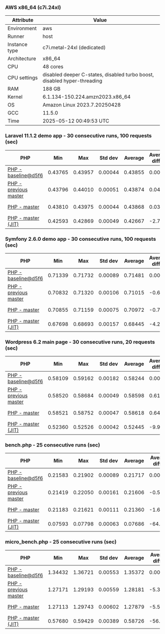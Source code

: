 ### AWS x86_64 (c7i.24xl)

|  Attribute    |     Value      |
|---------------|----------------|
| Environment   |aws|
| Runner        |host|
| Instance type |c7i.metal-24xl (dedicated)|
| Architecture  |x86_64
| CPU           |48 cores|
| CPU settings  |disabled deeper C-states, disabled turbo boost, disabled hyper-threading|
| RAM           |188 GB|
| Kernel        |6.1.134-150.224.amzn2023.x86_64|
| OS            |Amazon Linux 2023.7.20250428|
| GCC           |11.5.0|
| Time          |2025-05-12 00:49:53 UTC|

### Laravel 11.1.2 demo app - 30 consecutive runs, 100 requests (sec)

|     PHP     |     Min     |     Max     |    Std dev   |   Average  |  Average diff % |   Median   | Median diff % |     Memory    |
|-------------|-------------|-------------|--------------|------------|-----------------|------------|---------------|---------------|
|[PHP - baseline@d5f6](https://github.com/php/php-src/commit/d5f6e56610)|0.43765|0.43957|0.00044|0.43855|0.00%|0.43857|0.00%|41.84 MB|
|[PHP - previous master](https://github.com/php/php-src/commit/e11a702c05)|0.43796|0.44010|0.00051|0.43874|0.04%|0.43869|0.03%|41.99 MB|
|[PHP - master](https://github.com/php/php-src/commit/331ac35f58)|0.43810|0.43975|0.00044|0.43868|0.03%|0.43864|0.02%|41.99 MB|
|[PHP - master (JIT)](https://github.com/php/php-src/commit/331ac35f58)|0.42593|0.42869|0.00049|0.42667|-2.71%|0.42654|-2.74%|50.86 MB|

### Symfony 2.6.0 demo app - 30 consecutive runs, 100 requests (sec)

|     PHP     |     Min     |     Max     |    Std dev   |   Average  |  Average diff % |   Median   | Median diff % |     Memory    |
|-------------|-------------|-------------|--------------|------------|-----------------|------------|---------------|---------------|
|[PHP - baseline@d5f6](https://github.com/php/php-src/commit/d5f6e56610)|0.71339|0.71732|0.00089|0.71481|0.00%|0.71471|0.00%|37.50 MB|
|[PHP - previous master](https://github.com/php/php-src/commit/e11a702c05)|0.70832|0.71320|0.00106|0.71015|-0.65%|0.70998|-0.66%|37.65 MB|
|[PHP - master](https://github.com/php/php-src/commit/331ac35f58)|0.70855|0.71159|0.00075|0.70972|-0.71%|0.70962|-0.71%|37.65 MB|
|[PHP - master (JIT)](https://github.com/php/php-src/commit/331ac35f58)|0.67698|0.68693|0.00157|0.68445|-4.25%|0.68454|-4.22%|44.61 MB|

### Wordpress 6.2 main page - 30 consecutive runs, 20 requests (sec)

|     PHP     |     Min     |     Max     |    Std dev   |   Average  |  Average diff % |   Median   | Median diff % |     Memory    |
|-------------|-------------|-------------|--------------|------------|-----------------|------------|---------------|---------------|
|[PHP - baseline@d5f6](https://github.com/php/php-src/commit/d5f6e56610)|0.58109|0.59162|0.00182|0.58244|0.00%|0.58207|0.00%|43.05 MB|
|[PHP - previous master](https://github.com/php/php-src/commit/e11a702c05)|0.58520|0.58684|0.00049|0.58598|0.61%|0.58592|0.66%|43.27 MB|
|[PHP - master](https://github.com/php/php-src/commit/331ac35f58)|0.58521|0.58752|0.00047|0.58618|0.64%|0.58625|0.72%|43.27 MB|
|[PHP - master (JIT)](https://github.com/php/php-src/commit/331ac35f58)|0.52360|0.52526|0.00042|0.52445|-9.96%|0.52447|-9.90%|62.15 MB|

### bench.php - 25 consecutive runs (sec)

|     PHP     |     Min     |     Max     |    Std dev   |   Average  |  Average diff % |   Median   | Median diff % |     Memory    |
|-------------|-------------|-------------|--------------|------------|-----------------|------------|---------------|---------------|
|[PHP - baseline@d5f6](https://github.com/php/php-src/commit/d5f6e56610)|0.21583|0.21902|0.00089|0.21717|0.00%|0.21696|0.00%|26.22 MB|
|[PHP - previous master](https://github.com/php/php-src/commit/e11a702c05)|0.21419|0.22050|0.00161|0.21606|-0.51%|0.21572|-0.57%|26.25 MB|
|[PHP - master](https://github.com/php/php-src/commit/331ac35f58)|0.21183|0.21621|0.00111|0.21360|-1.65%|0.21333|-1.67%|26.25 MB|
|[PHP - master (JIT)](https://github.com/php/php-src/commit/331ac35f58)|0.07593|0.07798|0.00063|0.07686|-64.61%|0.07684|-64.58%|27.41 MB|

### micro_bench.php - 25 consecutive runs (sec)

|     PHP     |     Min     |     Max     |    Std dev   |   Average  |  Average diff % |   Median   | Median diff % |     Memory    |
|-------------|-------------|-------------|--------------|------------|-----------------|------------|---------------|---------------|
|[PHP - baseline@d5f6](https://github.com/php/php-src/commit/d5f6e56610)|1.34432|1.36721|0.00553|1.35372|0.00%|1.35313|0.00%|20.48 MB|
|[PHP - previous master](https://github.com/php/php-src/commit/e11a702c05)|1.27171|1.29193|0.00559|1.28181|-5.31%|1.28160|-5.29%|20.51 MB|
|[PHP - master](https://github.com/php/php-src/commit/331ac35f58)|1.27113|1.29743|0.00602|1.27879|-5.54%|1.27788|-5.56%|20.51 MB|
|[PHP - master (JIT)](https://github.com/php/php-src/commit/331ac35f58)|0.57680|0.59429|0.00389|0.58726|-56.62%|0.58797|-56.55%|21.83 MB|

